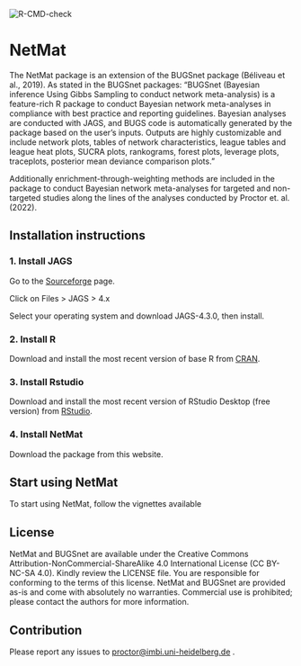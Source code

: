 
<!-- README.md is generated from README.Rmd. Please edit that file -->

<!-- badges: start -->

![R-CMD-check](https://github.com/audrey-b/BUGSnet/workflows/R-CMD-check/badge.svg)

<!-- badges: end -->

# NetMat

The NetMat package is an extension of the BUGSnet package (Béliveau et al., 2019). As stated in
the BUGSnet packages: “BUGSnet (Bayesian inference Using Gibbs Sampling
to conduct network meta-analysis) is a feature-rich R package to conduct
Bayesian network meta-analyses in compliance with best practice and
reporting guidelines. Bayesian analyses are conducted with JAGS, and
BUGS code is automatically generated by the package based on the user’s
inputs. Outputs are highly customizable and include network plots,
tables of network characteristics, league tables and league heat plots,
SUCRA plots, rankograms, forest plots, leverage plots, traceplots,
posterior mean deviance comparison plots.”

Additionally enrichment-through-weighting methods are included in the package to
conduct Bayesian network meta-analyses for targeted and non-targeted
studies along the lines of the analyses conducted by Proctor et. al. (2022).

## Installation instructions

### 1. Install JAGS

Go to the [Sourceforge](https://sourceforge.net/projects/mcmc-jags/)
page.

Click on Files &gt; JAGS &gt; 4.x

Select your operating system and download JAGS-4.3.0, then install.

### 2. Install R

Download and install the most recent version of base R from
[CRAN](https://cran.r-project.org/).

### 3. Install Rstudio

Download and install the most recent version of RStudio Desktop (free
version) from
[RStudio](https://www.rstudio.com/products/rstudio/download).

### 4. Install NetMat

Download the package from this website.

## Start using NetMat

To start using NetMat, follow the vignettes available


## License

NetMat and BUGSnet are available under the Creative Commons
Attribution-NonCommercial-ShareAlike 4.0 International License (CC
BY-NC-SA 4.0). Kindly review the LICENSE file. You are responsible for
conforming to the terms of this license. NetMat and BUGSnet are provided as-is and
come with absolutely no warranties. Commercial use is prohibited;
please contact the authors for more information.


## Contribution

Please report any issues to proctor@imbi.uni-heidelberg.de .
